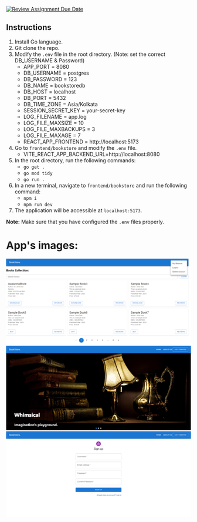 [![Review Assignment Due Date](https://classroom.github.com/assets/deadline-readme-button-24ddc0f5d75046c5622901739e7c5dd533143b0c8e959d652212380cedb1ea36.svg)](https://classroom.github.com/a/LECuYE4o)

## Instructions

1. Install Go language.
2. Git clone the repo.
3. Modify the `.env` file in the root directory. (Note: set the correct DB_USERNAME & Password)
    * APP_PORT = 8080
    * DB_USERNAME = postgres
    * DB_PASSWORD = 123
    * DB_NAME = bookstoredb
    * DB_HOST = localhost
    * DB_PORT = 5432
    * DB_TIME_ZONE = Asia/Kolkata
    * SESSION_SECRET_KEY = your-secret-key
    * LOG_FILENAME = app.log
    * LOG_FILE_MAXSIZE = 10
    * LOG_FILE_MAXBACKUPS = 3
    * LOG_FILE_MAXAGE = 7
    * REACT_APP_FRONTEND = http://localhost:5173
4. Go to `frontend/bookstore` and modify the `.env` file.
    * VITE_REACT_APP_BACKEND_URL=http://localhost:8080
5. In the root directory, run the following commands:
    * `go get .`
    * `go mod tidy`
    * `go run .`
6. In a new terminal, navigate to `frontend/bookstore` and run the following command:
    * `npm i`
    * `npm run dev`
7. The application will be accessible at `localhost:5173`.

**Note:** Make sure that you have configured the `.env` files properly.

# App's images:
![Image1](github-images/1.png "Dashboard.")
![Image2](github-images/2.png "Homepage")
![Image3](github-images/3.png "Auth Page")


